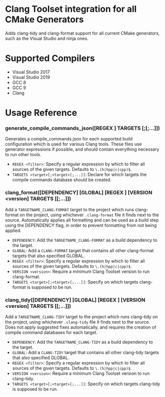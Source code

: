 # Clang Toolset integration for all CMake Generators
Adds clang-tidy and clang-format support for all current CMake generators, such as the Visual Studio and ninja ones. 

# Supported Compilers
* Visual Studio 2017
* Visual Studio 2019
* GCC 8
* GCC 9
* Clang

# Usage Reference
### generate_compile_commands_json([REGEX <filter>] TARGETS <target>[;<target>[;...]])
Generates a compile_commands.json for each supported build configuration which is used for various Clang tools. These files use generator expressions if possible, and should contain everything necessary to run other tools.

* `REGEX <filter>`: Specify a regular expression by which to filter all sources of the given targets. Defaults to `\.(h|hpp|c|cpp)$`.
* `TARGETS <target>[;<target>[;...]]`: Declare for which targets the compile commands database should be created.

### clang_format([DEPENDENCY] [GLOBAL] [REGEX <filter>] [VERSION <version] TARGETS <target>[<target>[;...]])
Add a `TARGETNAME_CLANG-FORMAT` target to the project which runs clang-format on the project, using whichever `.clang-format` file it finds next to the source. Automatically applies all formatting and can be used as a build step using the DEPENDENCY flag, in order to prevent formatting from not being applied. 

* `DEPENDENCY`: Add the `TARGETNAME_CLANG-FORMAT` as a build dependency to the target.
* `GLOBAL`: Add a `CLANG-FORMAT` target that contains all other clang-format targets that also specified GLOBAL.
* `REGEX <filter>`: Specify a regular expression by which to filter all sources of the given targets. Defaults to `\.(h|hpp|c|cpp)$`.
* `VERSION <version>`: Require a minimum Clang Toolset version to run clang-format.
* `TARGETS <target>[;<target>[;...]]`: Specify on which targets clang-format is supposed to be run.

### clang_tidy([DEPENDENCY] [GLOBAL] [REGEX <filter>] [VERSION <version] TARGETS <target>[<target>[;...]])
Add a `TARGETNAME_CLANG-TIDY` target to the project which runs clang-tidy on the project, using whichever `.clang-tidy` file it finds next to the source. Does not apply suggested fixes automatically, and requires the creation of compile command databases for each target.

* `DEPENDENCY`: Add the `TARGETNAME_CLANG-TIDY` as a build dependency to the target.
* `GLOBAL`: Add a `CLANG-TIDY` target that contains all other clang-tidy targets that also specified GLOBAL.
* `REGEX <filter>`: Specify a regular expression by which to filter all sources of the given targets. Defaults to `\.(h|hpp|c|cpp)$`.
* `VERSION <version>`: Require a minimum Clang Toolset version to run clang-tidy.
* `TARGETS <target>[;<target>[;...]]`: Specify on which targets clang-tidy is supposed to be run.
